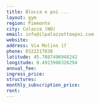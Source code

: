 ```yaml
---
title: Blocca e poi ...
layout: gym
region: Piemonte
city: Colazza (NO)
email: info@ilpalazzettoepoi.com
website: 
address: Via Molino 17
phone: 0322217038
latitude: 45.7887496948242
longitude: 8.4923906326294
annual_fee: 
ingress_price: 
structures: 
monthly_subscription_price: 
rent: 
---
```


